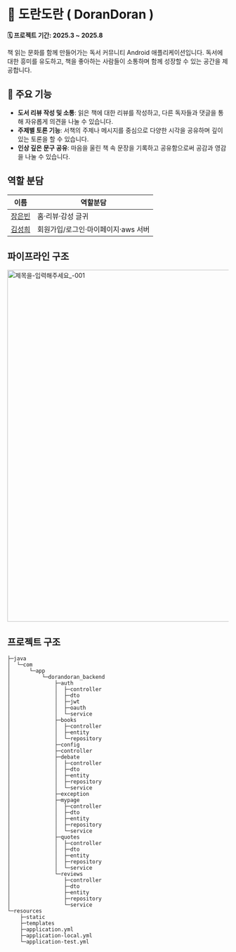 # 📍 도란도란 ( DoranDoran )

**🗓 프로젝트 기간: 2025.3 ~ 2025.8**

책 읽는 문화를 함께 만들어가는 독서 커뮤니티 Android 애플리케이션입니다.
독서에 대한 흥미를 유도하고, 책을 좋아하는 사람들이 소통하며 함께 성장할 수 있는 공간을 제공합니다.

## 📌 주요 기능
- **도서 리뷰 작성 및 소통**: 읽은 책에 대한 리뷰를 작성하고, 다른 독자들과 댓글을 통해 자유롭게 의견을 나눌 수 있습니다.
- **주제별 토론 기능**: 서책의 주제나 메시지를 중심으로 다양한 시각을 공유하며 깊이 있는 토론을 할 수 있습니다.
- **인상 깊은 문구 공유**: 마음을 울린 책 속 문장을 기록하고 공유함으로써 공감과 영감을 나눌 수 있습니다.

## 역할 분담

| 이름  | 역할분담 |
|-----| ------ |
| <a href="https://github.com/Eunbin618">장은빈</a> |홈·리뷰·감성 글귀|
| <a href="https://github.com/dmseong">김성희</a> |회원가입/로그인·마이페이지·aws 서버|

## 파이프라인 구조
<img width="1900" height="800" alt="제목을-입력해주세요_-001" src="https://github.com/user-attachments/assets/db2d81f6-f581-4fc7-a361-928732861884" />

## 프로젝트 구조
```
├─java
│  └─com
│      └─app
│          └─dorandoran_backend
│              ├─auth
│              │  ├─controller
│              │  ├─dto
│              │  ├─jwt
│              │  ├─oauth
│              │  └─service
│              ├─books
│              │  ├─controller
│              │  ├─entity
│              │  └─repository
│              ├─config
│              ├─controller
│              ├─debate
│              │  ├─controller
│              │  ├─dto
│              │  ├─entity
│              │  ├─repository
│              │  └─service
│              ├─exception
│              ├─mypage
│              │  ├─controller
│              │  ├─dto
│              │  ├─entity
│              │  ├─repository
│              │  └─service
│              ├─quotes
│              │  ├─controller
│              │  ├─dto
│              │  ├─entity
│              │  ├─repository
│              │  └─service
│              └─reviews
│                 ├─controller
│                 ├─dto
│                 ├─entity
│                 ├─repository
│                 └─service
└─resources
    ├─static 
    ├─templates
    ├─application.yml
    ├─application-local.yml
    └─application-test.yml
``` 
